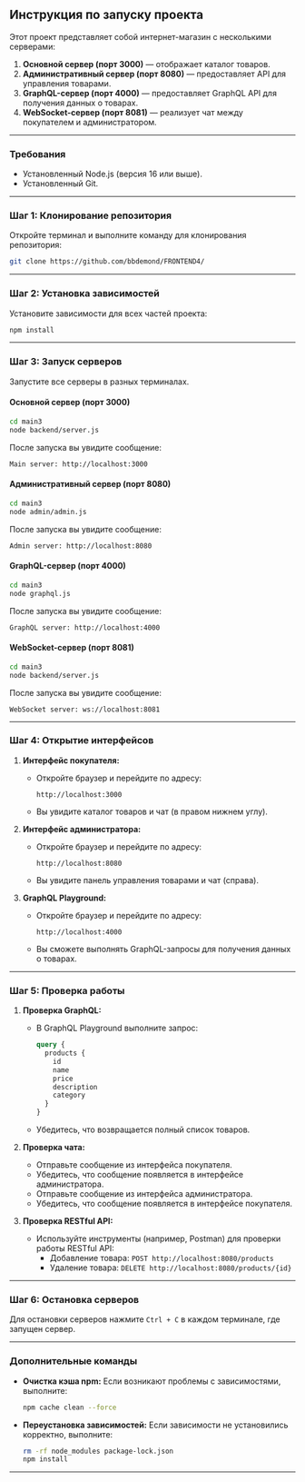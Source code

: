 
## Инструкция по запуску проекта

Этот проект представляет собой интернет-магазин с несколькими серверами:

1. **Основной сервер (порт 3000)** — отображает каталог товаров.
2. **Административный сервер (порт 8080)** — предоставляет API для управления товарами.
3. **GraphQL-сервер (порт 4000)** — предоставляет GraphQL API для получения данных о товарах.
4. **WebSocket-сервер (порт 8081)** — реализует чат между покупателем и администратором.

---

### **Требования**
- Установленный Node.js (версия 16 или выше).
- Установленный Git.

---

### **Шаг 1: Клонирование репозитория**
Откройте терминал и выполните команду для клонирования репозитория:

```bash
git clone https://github.com/bbdemond/FRONTEND4/
```

---

### **Шаг 2: Установка зависимостей**
Установите зависимости для всех частей проекта:

```bash
npm install
```

---

### **Шаг 3: Запуск серверов**
Запустите все серверы в разных терминалах.

#### **Основной сервер (порт 3000)**
```bash
cd main3
node backend/server.js
```
После запуска вы увидите сообщение:
```
Main server: http://localhost:3000
```

#### **Административный сервер (порт 8080)**
```bash
cd main3
node admin/admin.js
```
После запуска вы увидите сообщение:
```
Admin server: http://localhost:8080
```

#### **GraphQL-сервер (порт 4000)**
```bash
cd main3
node graphql.js
```
После запуска вы увидите сообщение:
```
GraphQL server: http://localhost:4000
```

#### **WebSocket-сервер (порт 8081)**
```bash
cd main3
node backend/server.js
```
После запуска вы увидите сообщение:
```
WebSocket server: ws://localhost:8081
```

---

### **Шаг 4: Открытие интерфейсов**
1. **Интерфейс покупателя:**
   - Откройте браузер и перейдите по адресу:
     ```
     http://localhost:3000
     ```
   - Вы увидите каталог товаров и чат (в правом нижнем углу).

2. **Интерфейс администратора:**
   - Откройте браузер и перейдите по адресу:
     ```
     http://localhost:8080
     ```
   - Вы увидите панель управления товарами и чат (справа).

3. **GraphQL Playground:**
   - Откройте браузер и перейдите по адресу:
     ```
     http://localhost:4000
     ```
   - Вы сможете выполнять GraphQL-запросы для получения данных о товарах.

---

### **Шаг 5: Проверка работы**
1. **Проверка GraphQL:**
   - В GraphQL Playground выполните запрос:
     ```graphql
     query {
       products {
         id
         name
         price
         description
         category
       }
     }
     ```
   - Убедитесь, что возвращается полный список товаров.

2. **Проверка чата:**
   - Отправьте сообщение из интерфейса покупателя.
   - Убедитесь, что сообщение появляется в интерфейсе администратора.
   - Отправьте сообщение из интерфейса администратора.
   - Убедитесь, что сообщение появляется в интерфейсе покупателя.

3. **Проверка RESTful API:**
   - Используйте инструменты (например, Postman) для проверки работы RESTful API:
     - Добавление товара: `POST http://localhost:8080/products`
     - Удаление товара: `DELETE http://localhost:8080/products/{id}`

---

### **Шаг 6: Остановка серверов**
Для остановки серверов нажмите `Ctrl + C` в каждом терминале, где запущен сервер.

---

### **Дополнительные команды**
- **Очистка кэша npm:**
  Если возникают проблемы с зависимостями, выполните:
  ```bash
  npm cache clean --force
  ```

- **Переустановка зависимостей:**
  Если зависимости не установились корректно, выполните:
  ```bash
  rm -rf node_modules package-lock.json
  npm install
  ```

---

